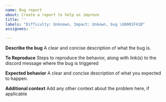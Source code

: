 ```yaml
---
name: Bug report
about: Create a report to help us improve
title: ''
labels: "Difficulty: Unknown, Impact: Unkown, bug \U0001F41B"
assignees: ''

---
```


**Describe the bug**
A clear and concise description of what the bug is.

**To Reproduce**
Steps to reproduce the behavior, along with link(s) to the discord message where the bug is triggered

**Expected behavior**
A clear and concise description of what you expected to happen.

**Additional context**
Add any other context about the problem here, if applicable
